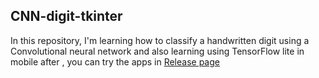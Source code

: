 <h2> CNN-digit-tkinter </h2>
In this repository, I'm learning how to classify a handwritten digit using a Convolutional neural network and also learning using TensorFlow lite in mobile after , you can try the apps in <a href="https://github.com/Alstonargodi/CNN-digit-tkinter/releases/tag/v1">Release page</a>
